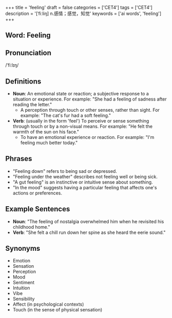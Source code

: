 +++
title = 'feeling'
draft = false
categories = ['CET4']
tags = ['CET4']
description = '[ˈfiːliŋ] n.感情；感觉，知觉'
keywords = ['ai words', 'feeling']
+++

## Word: Feeling

## Pronunciation
/ˈfiːlɪŋ/

## Definitions
- **Noun**: An emotional state or reaction; a subjective response to a situation or experience. For example: "She had a feeling of sadness after reading the letter."
  - A perception through touch or other senses, rather than sight. For example: "The cat's fur had a soft feeling."
- **Verb**: (usually in the form 'feel') To perceive or sense something through touch or by a non-visual means. For example: "He felt the warmth of the sun on his face."
  - To have an emotional experience or reaction. For example: "I'm feeling much better today."

## Phrases
- "Feeling down" refers to being sad or depressed.
- "Feeling under the weather" describes not feeling well or being sick.
- "A gut feeling" is an instinctive or intuitive sense about something.
- "In the mood" suggests having a particular feeling that affects one's actions or preferences.

## Example Sentences
- **Noun**: "The feeling of nostalgia overwhelmed him when he revisited his childhood home."
- **Verb**: "She felt a chill run down her spine as she heard the eerie sound."

## Synonyms
- Emotion
- Sensation
- Perception
- Mood
- Sentiment
- Intuition
- Vibe
- Sensibility
- Affect (in psychological contexts)
- Touch (in the sense of physical sensation)
